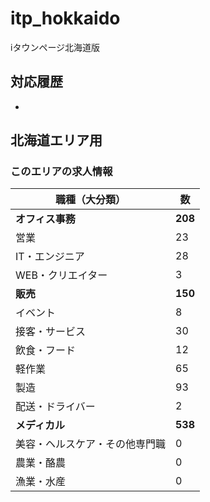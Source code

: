 # itp_hokkaido
iタウンページ北海道版
## 対応履歴
*


## 北海道エリア用

### このエリアの求人情報

| 職種（大分類） | 数 |
|--|--|
| **オフィス事務** | **208** |
| 営業 | 23 |
| IT・エンジニア | 28 |
| WEB・クリエイター | 3 |
| **販売** | **150** |
| イベント | 8 |
| 接客・サービス | 30 |
| 飲食・フード | 12 |
| 軽作業 | 65 |
| 製造 | 93 |
| 配送・ドライバー | 2 |
| **メディカル** | **538** |
| 美容・ヘルスケア・その他専門職 | 0 |
| 農業・酪農 | 0 |
| 漁業・水産 | 0 |
